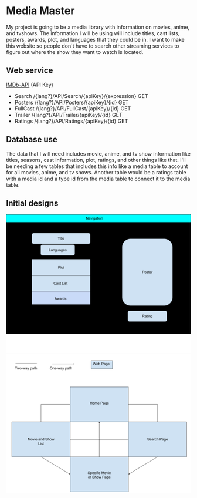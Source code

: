 Media Master
============

My project is going to be a media library with information on movies, anime, and tvshows.
The information I will be using will include titles, cast lists, posters, awards, plot, and languages that they could be in.
I want to make this website so people don't have to search other streaming services to figure out where the show they want to watch is located.

Web service
-----------

[IMDb-API](https://imdb-api.com) (API Key)
* Search /{lang?}/API/Search/{apiKey}/{expression} GET
* Posters /{lang?}/API/Posters/{apiKey}/{id} GET
* FullCast /{lang?}/API/FullCast/{apiKey}/{id} GET
* Trailer /{lang?}/API/Trailer/{apiKey}/{id} GET
* Ratings /{lang?}/API/Ratings/{apiKey}/{id} GET

Database use
------------

The data that I will need includes movie, anime, and tv show information like titles, seasons, cast information, plot, ratings, and other things like that.
I'll be needing a few tables that includes this info like a media table to account for all movies, anime, and tv shows. 
Another table would be a ratings table with a media id and a type id from the media table to connect it to the media table.

Initial designs
---------------

![Sample Page](/docs/samplepage.svg)
![Site Map](/docs/startingsitemap.svg)
